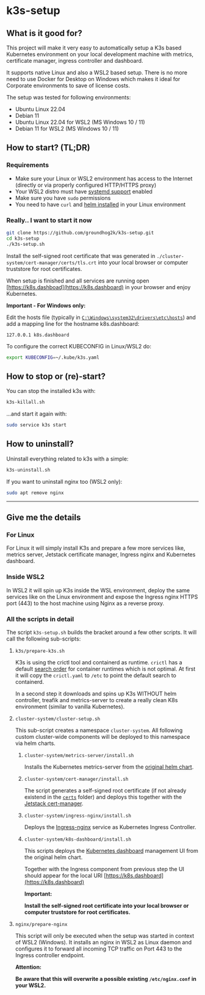 # k3s-setup

## What is it good for?

This project will make it very easy to automatically setup a K3s based Kubernetes environment on your local development machine with metrics, certificate manager, ingress controller and dashboard.

It supports native Linux and also a WSL2 based setup.
There is no more need to use Docker for Desktop on Windows which makes it ideal for Corporate environments to save of license costs.

The setup was tested for following environments:

- Ubuntu Linux 22.04
- Debian 11
- Ubuntu Linux 22.04 for WSL2 (MS Windows 10 / 11)
- Debian 11 for WSL2 (MS Windows 10 / 11)

## How to start? (TL;DR)

### Requirements

- Make sure your Linux or WSL2 environment has access to the Internet (directly or via properly configured HTTP/HTTPS proxy)
- Your WSL2 distro must have [systemd support](https://devblogs.microsoft.com/commandline/systemd-support-is-now-available-in-wsl/#set-the-systemd-flag-set-in-your-wsl-distro-settings) enabled
- Make sure you have `sudo` permissions
- You need to have `curl` and [helm installed](https://helm.sh/docs/intro/install/) in your Linux environment

### Really.. I want to start it now

```bash
git clone https://github.com/groundhog2k/k3s-setup.git
cd k3s-setup
./k3s-setup.sh
```

Install the self-signed root certificate that was generated in `./cluster-system/cert-manager/certs/tls.crt` into your local browser or computer truststore for root certificates.

When setup is finished and all services are running open [https://k8s.dashboad](https://k8s.dashboard) in your browser and enjoy Kubernetes.

**Important - For Windows only:**

Edit the hosts file (typically in [`C:\Windows\system32\drivers\etc\hosts`](C:/Windows/system32/drivers/etc/hosts)) and add a mapping line for the hostname k8s.dashboard:

```text
127.0.0.1 k8s.dashboard
```

To configure the correct KUBECONFIG in Linux/WSL2 do:

```bash
export KUBECONFIG=~/.kube/k3s.yaml
```

## How to stop or (re)-start?

You can stop the installed k3s with:

```bash
k3s-killall.sh
```

...and start it again with:

```bash
sudo service k3s start
```

## How to uninstall?

Uninstall everything related to k3s with a simple:

```bash
k3s-uninstall.sh
```

If you want to uninstall nginx too (WSL2 only):

```bash
sudo apt remove nginx
```

---

## Give me the details

### For Linux

For Linux it will simply install K3s and prepare a few more services like, metrics server, Jetstack certificate manager, Ingress nginx and Kubernetes dashboard.

### Inside WSL2

In WSL2 it will spin up K3s inside the WSL environment, deploy the same services like on the Linux environment and expose the Ingress nginx HTTPS port (443) to the host machine using Nginx as a reverse proxy.

### All the scripts in detail

The script `k3s-setup.sh` builds the bracket around a few other scripts.
It will call the following sub-scripts:

1. `k3s/prepare-k3s.sh`

    K3s is using the crictl tool and containerd as runtime. `crictl` has a default [search order](https://github.com/kubernetes-sigs/cri-tools/blob/master/docs/crictl.md) for container runtimes which is not optimal.
    At first it will copy the `crictl.yaml` to `/etc` to point the default search to containerd.

    In a second step it downloads and spins up K3s WITHOUT helm controller, treafik and metrics-server to create a really clean K8s environment (similar to vanilla Kubernetes).

2. `cluster-system/cluster-setup.sh`

   This sub-script creates a namespace `cluster-system`. All following custom cluster-wide components will be deployed to this namespace via helm charts.

   1. `cluster-system/metrics-server/install.sh`

      Installs the Kubernetes metrics-server from the [original helm chart](https://github.com/kubernetes-sigs/metrics-server).

   2. `cluster-system/cert-manager/install.sh`

      The script generates a self-signed root certificate (if not already existend in the [`certs`](https://github.com/groundhog2k/k3s-setup/tree/main/cluster-system/cert-manager/certs) folder) and deploys this together with the [Jetstack cert-manager](https://github.com/cert-manager/cert-manager).

   3. `cluster-system/ingress-nginx/install.sh`

      Deploys the [Ingress-nginx](https://github.com/kubernetes/ingress-nginx) service as Kubernetes Ingress Controller.

   4. `cluster-system/k8s-dashboard/install.sh`

      This scripts deploys the [Kubernetes dashboard](https://github.com/kubernetes/dashboard) management UI from the original helm chart.

      Together with the Ingress component from previous step the UI should appear for the local URI [https://k8s.dashboard](https://k8s.dashboard)

      **Important:**

      **Install the self-signed root certificate into your local browser or computer truststore for root certificates.**

3. `nginx/prepare-nginx`

   This script will only be executed when the setup was started in context of WSL2 (Windows).
   It installs an nginx in WSL2 as Linux daemon and configures it to forward all incoming TCP traffic on Port 443 to the Ingress controller endpoint.

   **Attention:**

   **Be aware that this will overwrite a possible existing `/etc/nginx.conf` in your WSL2.**
